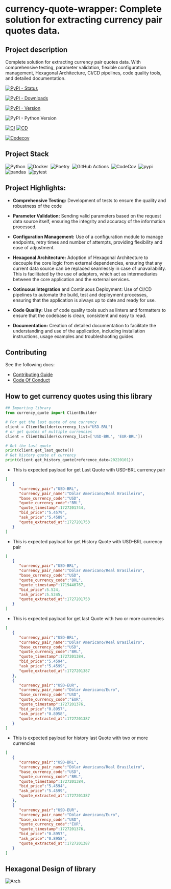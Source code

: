 # currency-quote-wrapper: Complete solution for extracting currency pair quotes data.

## Project description
Complete solution for extracting currency pair quotes data.
With comprehensive testing, parameter validation, flexible configuration management, Hexagonal Architecture, CI/CD pipelines, code quality tools, and detailed documentation.


[![PyPI - Status](https://img.shields.io/pypi/status/currency-quote?style=for-the-badge&logo=pypi)](https://pypi.org/project/currency-quote/)

[![PyPI - Downloads](https://img.shields.io/pypi/dm/currency-quote?style=for-the-badge&logo=pypi)](https://pypi.org/project/currency-quote/)

[![PyPI - Version](https://img.shields.io/pypi/v/currency-quote?style=for-the-badge&logo=pypi)](https://pypi.org/project/currency-quote/#history)

![PyPI - Python Version](https://img.shields.io/pypi/pyversions/currency-quote?style=for-the-badge&logo=python)

[![CI](https://img.shields.io/github/actions/workflow/status/ivdatahub/currency-quote/CI.yaml?&style=for-the-badge&logo=githubactions&cacheSeconds=60&label=Tests+and+pre+build)](https://github.com/ivdatahub/currency-quote/actions/workflows/CI.yaml)
[![CD](https://img.shields.io/github/actions/workflow/status/ivdatahub/currency-quote/CD.yaml?&style=for-the-badge&logo=githubactions&cacheSeconds=60&event=release&label=Package+publication)](https://github.com/ivdatahub/currency-quote/actions/workflows/CD.yaml)

[![Codecov](https://img.shields.io/codecov/c/github/ivdatahub/currency-quote?style=for-the-badge&logo=codecov)](https://app.codecov.io/gh/ivdatahub/currency-quote)

## Project Stack

![Python](https://img.shields.io/badge/-Python-05122A?style=flat&logo=python)&nbsp;
![Docker](https://img.shields.io/badge/-Docker-05122A?style=flat&logo=docker)&nbsp;
![Poetry](https://img.shields.io/badge/-Poetry-05122A?style=flat&logo=poetry)&nbsp;
![GitHub Actions](https://img.shields.io/badge/-GitHub_Actions-05122A?style=flat&logo=githubactions)&nbsp;
![CodeCov](https://img.shields.io/badge/-CodeCov-05122A?style=flat&logo=codecov)&nbsp;
![pypi](https://img.shields.io/badge/-pypi-05122A?style=flat&logo=pypi)&nbsp;
![pandas](https://img.shields.io/badge/-pandas-05122A?style=flat&logo=pandas)&nbsp;
![pytest](https://img.shields.io/badge/-pytest-05122A?style=flat&logo=pytest)&nbsp;


## Project Highlights:

- **Comprehensive Testing:** Development of tests to ensure the quality and robustness of the code

- **Parameter Validation:** Sending valid parameters based on the request data source itself, ensuring the integrity and accuracy of the information processed.

- **Configuration Management:** Use of a configuration module to manage endpoints, retry times and number of attempts, providing flexibility and ease of adjustment.

- **Hexagonal Architecture:** Adoption of Hexagonal Architecture to decouple the core logic from external dependencies, ensuring that any current data source can be replaced seamlessly in case of unavailability. This is facilitated by the use of adapters, which act as intermediaries between the core application and the external services.

- **Cotinuous Integration** and Continuous Deployment: Use of CI/CD pipelines to automate the build, test and deployment processes, ensuring that the application is always up to date and ready for use.

- **Code Quality:** Use of code quality tools such as linters and formatters to ensure that the codebase is clean, consistent and easy to read.

- **Documentation:** Creation of detailed documentation to facilitate the understanding and use of the application, including installation instructions, usage examples and troubleshooting guides.

## Contributing

See the following docs:

- [Contributing Guide](https://github.com/ivdatahub/currency-quote-wrapper/blob/main/CONTRIBUTING.md)
- [Code Of Conduct](https://github.com/ivdatahub/currency-quote/blob/main/CODE_OF_CONDUCT.md)


## How to get currency quotes using this library

``` python
## Importing library
from currency_quote import ClientBuilder

# For get the last quote of one currency
client = ClientBuilder(currency_list="USD-BRL")
# or get quotes of multiple currencies
client = ClientBuilder(currency_list=['USD-BRL', 'EUR-BRL'])

# Get the last quote
print(client.get_last_quote())
# Get history quote of currency
print(client.get_history_quote(reference_date=20220101))
```
* This is expected payload for get Last Quote with USD-BRL currency pair
```json
[
   {
      "currency_pair":"USD-BRL",
      "currency_pair_name":"Dólar Americano/Real Brasileiro",
      "base_currency_code":"USD",
      "quote_currency_code":"BRL",
      "quote_timestamp":1727201744,
      "bid_price":"5.4579",
      "ask_price":"5.4589",
      "quote_extracted_at":1727201753
   }
]
```

* This is expected payload for get History Quote with USD-BRL currency pair

```json
[
   {
      "currency_pair":"USD-BRL",
      "currency_pair_name":"Dólar Americano/Real Brasileiro",
      "base_currency_code":"USD",
      "quote_currency_code":"BRL",
      "quote_timestamp":1719440767,
      "bid_price":5.524,
      "ask_price":5.5245,
      "quote_extracted_at":1727201753
   }
]
```

* This is expected payload for get last Quote with two or more currencies

```json
[
   {
      "currency_pair":"USD-BRL",
      "currency_pair_name":"Dólar Americano/Real Brasileiro",
      "base_currency_code":"USD",
      "quote_currency_code":"BRL",
      "quote_timestamp":1727201384,
      "bid_price":"5.4594",
      "ask_price":"5.4599",
      "quote_extracted_at":1727201387
   },
   {
      "currency_pair":"USD-EUR",
      "currency_pair_name":"Dólar Americano/Euro",
      "base_currency_code":"USD",
      "quote_currency_code":"EUR",
      "quote_timestamp":1727201376,
      "bid_price":"0.8957",
      "ask_price":"0.8958",
      "quote_extracted_at":1727201387
   }
]
```
* This is expected payload for history last Quote with two or more currencies
```json
[
   {
      "currency_pair":"USD-BRL",
      "currency_pair_name":"Dólar Americano/Real Brasileiro",
      "base_currency_code":"USD",
      "quote_currency_code":"BRL",
      "quote_timestamp":1727201384,
      "bid_price":"5.4594",
      "ask_price":"5.4599",
      "quote_extracted_at":1727201387
   },
   {
      "currency_pair":"USD-EUR",
      "currency_pair_name":"Dólar Americano/Euro",
      "base_currency_code":"USD",
      "quote_currency_code":"EUR",
      "quote_timestamp":1727201376,
      "bid_price":"0.8957",
      "ask_price":"0.8958",
      "quote_extracted_at":1727201387
   }
]
```
## Hexagonal Design of library

![Arch](./hexagonal_design_arch.png)

